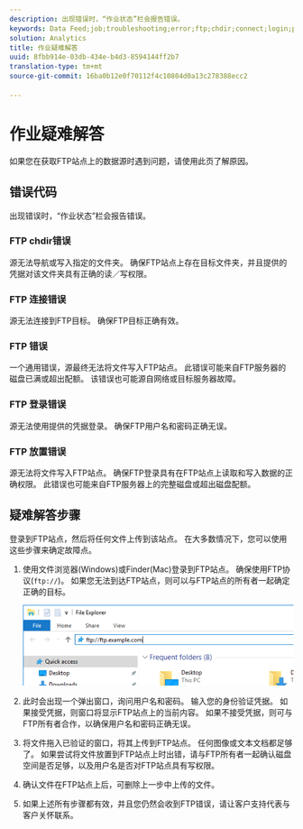 ```yaml
---
description: 出现错误时，“作业状态”栏会报告错误。
keywords: Data Feed;job;troubleshooting;error;ftp;chdir;connect;login;put
solution: Analytics
title: 作业疑难解答
uuid: 8fbb914e-03db-434e-b4d3-8594144ff2b7
translation-type: tm+mt
source-git-commit: 16ba0b12e0f70112f4c10804d0a13c278388ecc2

---
```



# 作业疑难解答

如果您在获取FTP站点上的数据源时遇到问题，请使用此页了解原因。

## 错误代码

出现错误时，“作业状态”栏会报告错误。

### FTP chdir错误

源无法导航或写入指定的文件夹。 确保FTP站点上存在目标文件夹，并且提供的凭据对该文件夹具有正确的读／写权限。

### FTP 连接错误

源无法连接到FTP目标。 确保FTP目标正确有效。

### FTP 错误

一个通用错误，源最终无法将文件写入FTP站点。 此错误可能来自FTP服务器的磁盘已满或超出配额。 该错误也可能源自网络或目标服务器故障。

### FTP 登录错误

源无法使用提供的凭据登录。 确保FTP用户名和密码正确无误。

### FTP 放置错误

源无法将文件写入FTP站点。 确保FTP登录具有在FTP站点上读取和写入数据的正确权限。 此错误也可能来自FTP服务器上的完整磁盘或超出磁盘配额。

## 疑难解答步骤

登录到FTP站点，然后将任何文件上传到该站点。 在大多数情况下，您可以使用这些步骤来确定故障点。

1. 使用文件浏览器(Windows)或Finder(Mac)登录到FTP站点。 确保使用FTP协议(`ftp://`)。 如果您无法到达FTP站点，则可以与FTP站点的所有者一起确定正确的目标。

   ![文件浏览器](assets/file_explorer.png)

2. 此时会出现一个弹出窗口，询问用户名和密码。 输入您的身份验证凭据。 如果接受凭据，则窗口将显示FTP站点上的当前内容。 如果不接受凭据，则可与FTP所有者合作，以确保用户名和密码正确无误。
3. 将文件拖入已验证的窗口，将其上传到FTP站点。 任何图像或文本文档都足够了。 如果尝试将文件放置到FTP站点上时出错，请与FTP所有者一起确认磁盘空间是否足够，以及用户名是否对FTP站点具有写权限。
4. 确认文件在FTP站点上后，可删除上一步中上传的文件。
5. 如果上述所有步骤都有效，并且您仍然会收到FTP错误，请让客户支持代表与客户关怀联系。
